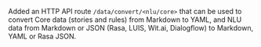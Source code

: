 Added an HTTP API route `/data/convert/<nlu/core>` that can be used to convert Core
data (stories and rules) from Markdown to YAML, and NLU data from Markdown or JSON
(Rasa, LUIS, Wit.ai, Dialogflow) to Markdown, YAML or Rasa JSON.
